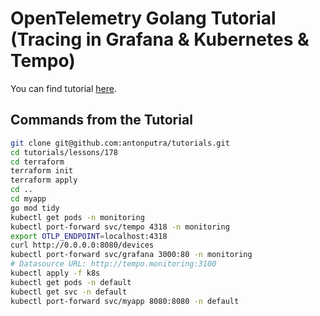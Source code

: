 # OpenTelemetry Golang Tutorial (Tracing in Grafana & Kubernetes & Tempo)

You can find tutorial [here](https://youtu.be/ZIN7H00ulQw).

## Commands from the Tutorial

```bash
git clone git@github.com:antonputra/tutorials.git
cd tutorials/lessons/178
cd terraform
terraform init
terraform apply
cd ..
cd myapp
go mod tidy
kubectl get pods -n monitoring
kubectl port-forward svc/tempo 4318 -n monitoring
export OTLP_ENDPOINT=localhost:4318
curl http://0.0.0.0:8080/devices
kubectl port-forward svc/grafana 3000:80 -n monitoring
# Datasource URL: http://tempo.monitoring:3100
kubectl apply -f k8s
kubectl get pods -n default
kubectl get svc -n default
kubectl port-forward svc/myapp 8080:8080 -n default
```

